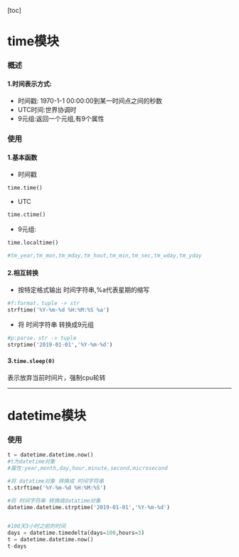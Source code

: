 [toc]
# time模块
### 概述
#### 1.时间表示方式:
* 时间戳: 1970-1-1 00:00:00到某一时间点之间的秒数
* UTC时间:世界协调时
* 9元组:返回一个元组,有9个属性

### 使用
#### 1.基本函数
* 时间戳
```python
time.time()
```
* UTC
```python
time.ctime()
```
* 9元组:
```python
time.localtime()   

#tm_year,tm_mon,tm_mday,tm_hout,tm_min,tm_sec,tm_wday,tm_yday
```

#### 2.相互转换
* 按特定格式输出 时间字符串,%a代表星期的缩写
```python
#f:format，tuple -> str
strftime('%Y-%m-%d %H:%M:%S %a')
```
* 将 时间字符串 转换成9元组
```python
#p:parse，str -> tuple
strptime('2019-01-01','%Y-%m-%d')
```

#### 3.`time.sleep(0)`
表示放弃当前时间片，强制cpu轮转

***

# datetime模块
### 使用
```python
t = datetime.datetime.now()    
#t为datetime对象
#属性:year,month,day,hour,minute,second,microsecond

#将 datatime对象 转换成 时间字符串
t.strftime('%Y-%m-%d %H:%M:%S')  

#将 时间字符串 转换成datatime对象
datetime.datetime.strptime('2019-01-01','%Y-%m-%d')      


#100天3小时之前的时间
days = datetime.timedelta(days=100,hours=3)
t = datetime.datetime.now()
t-days
```
